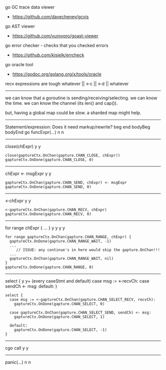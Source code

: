 go GC trace data viewer
- https://github.com/davecheney/gcvis

go AST viewer
- https://github.com/yuroyoro/goast-viewer

go error checker - checks that you checked errors
- https://github.com/kisielk/errcheck

go oracle tool
- https://godoc.org/golang.org/x/tools/oracle

recv expressions are tough
 whatever || <-c || <-d || whatever

------------------------------------------------------------
we can know that a goroutine is sending/receiving/selecting.
we can know the time.
we can know the channel (its len() and cap()).

but, having a global map could be slow.
a sharded map might help.

------------------------------------------------------------
Statement/expression:        Does it need markup/rewrite?
                             beg end bodyBeg bodyEnd
  go funcExpr(...)           n   n

  ------------------------------------------
  close(chExpr)              y   y

    close(gaptureCtx.OnChan(gapture.CHAN_CLOSE, chExpr))
    gaptureCtx.OnDone(gapture.CHAN_CLOSE, 0)

  ------------------------------------------
  chExpr <- msgExpr          y   y

    gaptureCtx.OnChan(gapture.CHAN_SEND, chExpr) <- msgExpr
    gaptureCtx.OnDone(gapture.CHAN_SEND, 0)

  ------------------------------------------
  <-chExpr                   y   y

    <-gaptureCtx.OnChan(gapture.CHAN_RECV, chExpr)
    gaptureCtx.OnDone(gapture.CHAN_RECV, 0)

  ------------------------------------------
  for range chExpr { ... }   y   y   y       y

    for range gaptureCtx.OnChan(gapture.CHAN_RANGE, chExpr) {
      gaptureCtx.OnDone(gapture.CHAN_RANGE_WAIT, -1)
      ...
         // ISSUE: any continue's in here would skip the gapture.OnChan!!!
      ...
      gaptureCtx.OnChan(gapture.CHAN_RANGE_WAIT, nil)
    }
    gaptureCtx.OnDone(gapture.CHAN_RANGE, 0)

  ------------------------------------------
  select {                   y   y+ (every caseStmt and default)
    case msg := <-recvCh:
    case sendCh <- msg:
    default:
  }

    select {
      case msg := <-gaptureCtx.OnChan(gapture.CHAN_SELECT_RECV, recvCh):
        gaptureCtx.OnDone(gapture.CHAN_SELECT, 0)

      case gaptureCtx.OnChan(gapture.CHAN_SELECT_SEND, sendCh) <- msg:
        gaptureCtx.OnDone(gapture.CHAN_SELECT, 1)

      default:
        gaptureCtx.OnDone(gapture.CHAN_SELECT, -1)
    }

  ------------------------------------------
  cgo call                   y   y

  ------------------------------------------
  panic(...)                 n   n
